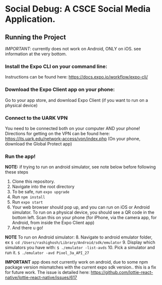 
# Social Debug: A CSCE Social Media Application.
## Running the Project
*IMPORTANT*: currently does not work on Android, ONLY on iOS. see information at the very bottom.

### Install the Expo CLI on your command line:
Instructions can be found here: https://docs.expo.io/workflow/expo-cli/

### Download the Expo Client app on your phone:
Go to your app store, and download Expo Client (if you want to run on a physical device)

### Connect to the UARK VPN
You need to be connected both on your computer AND your phone!
Directions for getting on the VPN can be found here: https://its.uark.edu/network-access/vpn/index.php
(On your phone, download the Global Protect app)

### Run the app!
**NOTE:** if trying to run on android simulator, see note below before following these steps
1. Clone this repository.
2. Navigate into the root directory
3. To be safe, run `expo upgrade`
4. Run `npm install`
5. Run `expo start`
6. Your web browser should pop up, and you can run on iOS or Android simulator. To run on a physical device, you should see a QR code in the bottom left. Scan this on your phone (for iPhone, via the camera app, for Android, from inside the Expo Client app)
7. And there u go!

**NOTE**
To run on Android simulator:
8. Navigate to android emulator folder, ex 
`$ cd /Users/rashighosh/Library/Android/sdk/emulator`
9. Display which simulators you have with: 
`$ ./emulator -list-avds`
10. Pick a simulator and run it.
`$ ./emulator -avd Pixel_3a_API_27`

**IMPORTANT** app does not currently work on android, due to some npm package version mismatches with the current expo sdk version.. this is a fix for future work. The issue is detailed here: https://github.com/lottie-react-native/lottie-react-native/issues/617
